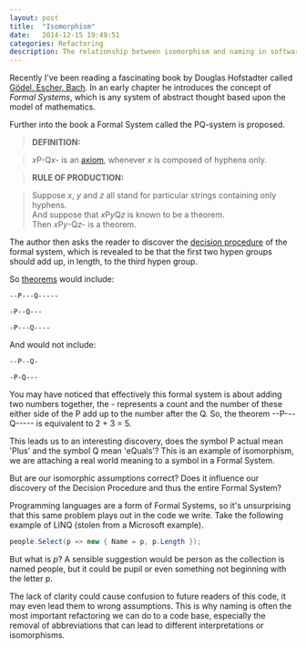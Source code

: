 ```yaml
---
layout: post
title:  "Isomorphism"
date:   2014-12-15 19:49:51
categories: Refactoring
description: The relationship between isomorphism and naming in software.
---
```


Recently I've been reading a fascinating book by Douglas Hofstadter called [Gödel, Escher, Bach](http://en.wikipedia.org/wiki/G%C3%B6del,_Escher,_Bach).  In an early chapter he introduces the concept of *Formal Systems*, which is any system of abstract thought based upon the model of mathematics. 

Further into the book a Formal System called the PQ-system is proposed.

> **DEFINITION:** 

> *x*P-Q*x*- is an [axiom](http://en.wikipedia.org/wiki/Axiom), whenever *x* is composed of hyphens only.

> **RULE OF PRODUCTION:**

> Suppose *x*, *y* and *z* all stand for particular strings containing only hyphens.  
> And suppose that *x*P*y*Q*z* is known to be a theorem.  
> Then *x*P*y*-Q*z*- is a theorem.

The author then asks the reader to discover the [decision procedure](http://en.wikipedia.org/wiki/Decision_problem) of the formal system, which is revealed to be that the first two hypen groups should add up, in length, to the third hypen group.

So [theorems](http://en.wikipedia.org/wiki/Theorem) would include:

```
--P---Q-----

-P--Q---

-P---Q----
```

And would not include:

```
--P--Q-

-P-Q---
```

You may have noticed that effectively this formal system is about adding two numbers together, the - represents a count and the number of these either side of the P add up to the number after the Q.  So, the theorem --P---Q----- is equivalent to 2 + 3 = 5.

This leads us to an interesting discovery, does the symbol P actual mean 'Plus' and the symbol Q mean 'eQuals'?  This is an example of isomorphism, we are attaching a real world meaning to a symbol in a Formal System.  

But are our isomorphic assumptions correct?  Does it influence our discovery of the Decision Procedure and thus the entire Formal System?

Programming languages are a form of Formal Systems, so it's unsurprising that this same problem plays out in the code we write. Take the following example of LINQ (stolen from a Microsoft example).

```csharp
people.Select(p => new { Name = p, p.Length }); 
```
But what is *p*?  A sensible suggestion would be person as the collection is named people, but it could be pupil or even something not beginning with the letter p.

The lack of clarity could cause confusion to future readers of this code, it may even lead them to wrong assumptions. This is why naming is often the most important refactoring we can do to a code base, especially the removal of abbreviations that can lead to different interpretations or isomorphisms.
